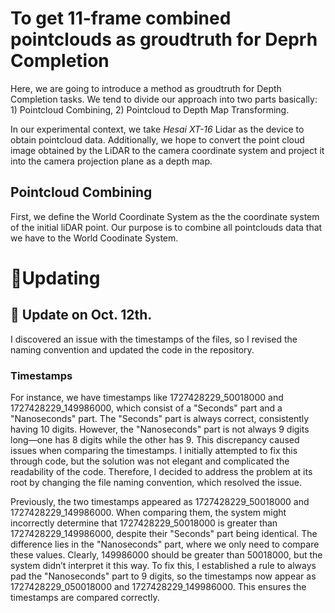 # To get 11-frame combined pointclouds as groudtruth for Deprh Completion

Here, we are going to introduce a method as groudtruth for Depth Completion tasks. We tend to divide our approach into two parts basically: 1) Pointcloud Combining, 2) Pointcloud to Depth Map Transforming. 

In our experimental context, we take *Hesai XT-16* Lidar as the device to obtain pointcloud data. Additionally, we hope to convert the point cloud image obtained by the LiDAR to the camera coordinate system and project it into the camera projection plane as a depth map.

## Pointcloud Combining

First, we define the World Coordinate System as the the coordinate system of the initial liDAR point. Our purpose is to combine all pointclouds data that we have to the World Coodinate System.


# 🚀Updating

## 🚀 Update on Oct. 12th.

I discovered an issue with the timestamps of the files, so I revised the naming convention and updated the code in the repository.

### Timestamps

For instance, we have timestamps like 1727428229_50018000 and 1727428229_149986000, which consist of a "Seconds" part and a "Nanoseconds" part. The "Seconds" part is always correct, consistently having 10 digits. However, the "Nanoseconds" part is not always 9 digits long—one has 8 digits while the other has 9. This discrepancy caused issues when comparing the timestamps. I initially attempted to fix this through code, but the solution was not elegant and complicated the readability of the code. Therefore, I decided to address the problem at its root by changing the file naming convention, which resolved the issue.

Previously, the two timestamps appeared as 1727428229_50018000 and 1727428229_149986000. When comparing them, the system might incorrectly determine that 1727428229_50018000 is greater than 1727428229_149986000, despite their "Seconds" part being identical. The difference lies in the "Nanoseconds" part, where we only need to compare these values. Clearly, 149986000 should be greater than 50018000, but the system didn’t interpret it this way. To fix this, I established a rule to always pad the "Nanoseconds" part to 9 digits, so the timestamps now appear as 1727428229_050018000 and 1727428229_149986000. This ensures the timestamps are compared correctly.